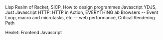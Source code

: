 Lisp Realm of Racket, SICP, How to design programmes
Javascript YDJS, Just Javascript
HTTP: HTTP in Action, EVERYTHING ab Browsers
-- Event Loop, macro and microtasks, etc
-- web performance, Critical Rendering Path

Hexlet: Frontend Javascript
